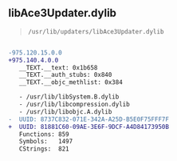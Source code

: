 ## libAce3Updater.dylib

> `/usr/lib/updaters/libAce3Updater.dylib`

```diff

-975.120.15.0.0
+975.140.4.0.0
   __TEXT.__text: 0x1b658
   __TEXT.__auth_stubs: 0x840
   __TEXT.__objc_methlist: 0x384

   - /usr/lib/libSystem.B.dylib
   - /usr/lib/libcompression.dylib
   - /usr/lib/libobjc.A.dylib
-  UUID: 8737C832-071E-342A-A25D-B5E0F75FFF7F
+  UUID: 81881C60-09AE-3E6F-9DCF-A4D84173950B
   Functions: 859
   Symbols:   1497
   CStrings:  821

```
